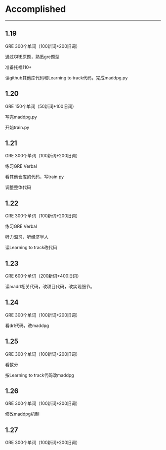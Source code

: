 # Accomplished
----------------
## 1.19
GRE 300个单词（100新词+200旧词）

通过GRE原题，熟悉gre题型

准备托福110+

读github其他库代码和Learning to track代码，完成maddpg.py
## 1.20
GRE 150个单词（50新词+100旧词）

写完maddpg.py

开始train.py
## 1.21
GRE 300个单词（100新词+200旧词）

练习GRE Verbal

看其他仓库的代码，写train.py

调整整体代码

## 1.22
GRE 300个单词（100新词+200旧词）

练习GRE Verbal

听力温习，听经济学人

读Learning to track改代码

## 1.23
GRE 600个单词（200新词+400旧词）

读madrl相关代码，改项目代码，改实现细节。

## 1.24
GRE 300个单词（100新词+200旧词）

看drl代码，改maddpg

## 1.25
GRE 300个单词（100新词+200旧词）

看数分

按Learning to track代码改maddpg

## 1.26
GRE 300个单词（100新词+200旧词）

修改maddpg机制

## 1.27
GRE 300个单词（100新词+200旧词）
